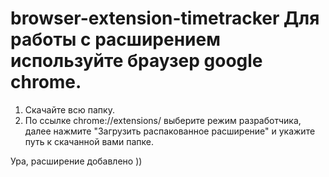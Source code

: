 # browser-extension-timetracker Для работы с расширением используйте браузер google chrome. 

1. Скачайте всю папку. 
2. По ссылке chrome://extensions/ выберите режим разработчика, далее нажмите "Загрузить распакованное расширение" и укажите путь к скачанной вами папке. 

Ура, расширение добавлено ))

~~~ Для перезапуска расширения используйте соответствующий значок в chrome://extensions/, для удобства работы с расширением закрепите расширение.
